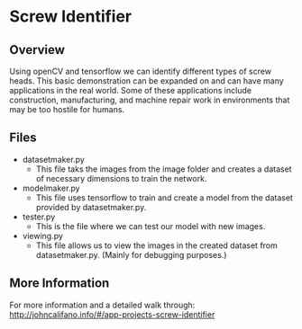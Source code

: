# Screw Identifier
## Overview
Using openCV and tensorflow we can identify different types of screw heads. This basic demonstration can be expanded on and can have many applications in the real world.
Some of these applications include construction, manufacturing, and machine repair work in environments that may be too hostile for humans. 

## Files

* datasetmaker.py
  * This file taks the images from the image folder and creates a dataset of necessary dimensions to train the network.
* modelmaker.py
  * This file uses tensorflow to train and create a model from the dataset provided by datasetmaker.py.
* tester.py
  * This is the file where we can test our model with new images.
* viewing.py
  * This file allows us to view the images in the created dataset from datasetmaker.py. (Mainly for debugging purposes.)

## More Information
For more information and a detailed walk through: http://johncalifano.info/#/app-projects-screw-identifier
